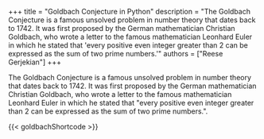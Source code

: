 +++ 
title = "Goldbach Conjecture in Python"
description = "The Goldbach Conjecture is a famous unsolved problem in number theory that dates back to 1742. It was first proposed by the German mathematician Christian Goldbach, who wrote a letter to the famous mathematician Leonhard Euler in which he stated that 'every positive even integer greater than 2 can be expressed as the sum of two prime numbers.'"
authors = ["Reese Gerjekian"]
+++

The Goldbach Conjecture is a famous unsolved problem in number theory that dates back to 1742. It was first proposed by the German mathematician Christian Goldbach, who wrote a letter to the famous mathematician Leonhard Euler in which he stated that "every positive even integer greater than 2 can be expressed as the sum of two prime numbers.".

{{< goldbachShortcode >}}